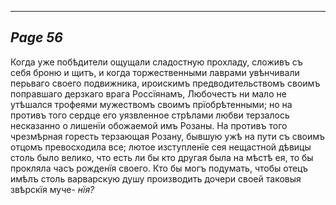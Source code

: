 

---
*Page 56*
---

Когда уже побѣдители ощущали сладостную прохладу, сложивъ съ себя броню и щитъ, и когда торжественными лаврами увѣнчивали перьваго своего подвижника, ироискимъ предводительствомъ своимъ поправшаго дерзкаго врага Россїянамъ, Любочестъ ни мало не утѣшался трофеями мужествомъ своимъ прїобрѣтенными; но на противъ того сердце его уязвленное стрѣлами любви терзалось несказанно о лишенїи обожаемой имъ Розаны.
На противъ того чрезмѣрная горесть терзающая Розану, бывшую ужѣ на пути съ своимъ отцомъ превосходила все; лютое изступленїе сея нещастной дѣвицы столь было велико, что есть ли бы кто другая была на мѣстѣ ея, то бы прокляла часъ рожденїя своего. Кто бы могъ подумать, чтобы отецъ имѣлъ столь варварскую душу производить дочери своей таковыя звѣрскїя муче-
*нїя?*